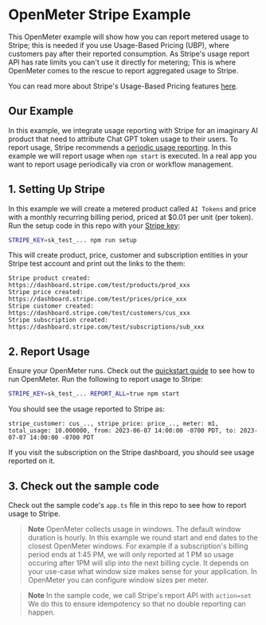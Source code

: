 # OpenMeter Stripe Example

This OpenMeter example will show how you can report metered usage to Stripe; this is needed if you use Usage-Based Pricing (UBP), where customers pay after their reported consumption.
As Stripe's usage report API has rate limits you can't use it directly for metering; This is where OpenMeter comes to the rescue to report aggregated usage to Stripe.

You can read more about Stripe's Usage-Based Pricing features [here](https://stripe.com/docs/products-prices/pricing-models#usage-based-pricing).

## Our Example

In this example, we integrate usage reporting with Stripe for an imaginary AI product that need to attribute Chat GPT token usage to their users.
To report usage, Stripe recommends a [periodic usage reporting](https://stripe.com/docs/billing/subscriptions/usage-based#report).
In this example we will report usage when `npm start` is executed. In a real app you want to report usage periodically via cron or workflow management.

## 1. Setting Up Stripe

In this example we will create a metered product called `AI Tokens` and price with a monthly recurring billing period, priced at $0.01 per unit (per token).
Run the setup code in this repo with your [Stripe key](https://dashboard.stripe.com/test/apikeys):

```sh
STRIPE_KEY=sk_test_... npm run setup
```

This will create product, price, customer and subscription entities in your Stripe test account and print out the links to the them:

```text
Stripe product created: https://dashboard.stripe.com/test/products/prod_xxx
Stripe price created: https://dashboard.stripe.com/test/prices/price_xxx
Stripe customer created: https://dashboard.stripe.com/test/customers/cus_xxx
Stripe subscription created: https://dashboard.stripe.com/test/subscriptions/sub_xxx
```

## 2. Report Usage

Ensure your OpenMeter runs. Check out the [quickstart guide](/quickstart) to see how to run OpenMeter.
Run the following to report usage to Stripe:

```sh
STRIPE_KEY=sk_test_... REPORT_ALL=true npm start
```

You should see the usage reported to Stripe as:

```text
stripe_customer: cus_.., stripe_price: price_.., meter: m1, total_usage: 10.000000, from: 2023-06-07 14:00:00 -0700 PDT, to: 2023-07-07 14:00:00 -0700 PDT
```

If you visit the subscription on the Stripe dashboard, you should see usage reported on it.

## 3. Check out the sample code

Check out the sample code's `app.ts` file in this repo to see how to report usage to Stripe.

> **Note** OpenMeter collects usage in windows. The default window duration is hourly. In this example we round start and end dates to the closest OpenMeter windows.
> For example if a subscription's billing period ends at 1:45 PM, we will only reported at 1 PM so usage occuring after 1PM will slip into the next billing cycle.
> It depends on your use-case what window size makes sense for your application. In OpenMeter you can configure window sizes per meter.

> **Note** In the sample code, we call Stripe's report API with `action=set` We do this to ensure idempotency so that no double reporting can happen.
